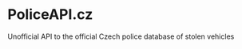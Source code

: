 PoliceAPI.cz
====================================================================
Unofficial API to the official Czech police database of stolen vehicles